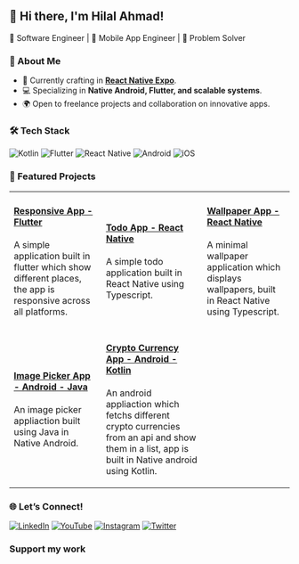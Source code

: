 ## 👋 Hi there, I'm Hilal Ahmad!  
🚀 Software Engineer | 📱 Mobile App Engineer | 🎯 Problem Solver

### 🌟 About Me
- 🏢 Currently crafting in **[React Native Expo](https://reactnative.dev/docs/environment-setup)**.
- 💻 Specializing in **Native Android, Flutter, and scalable systems**.
- 🌍 Open to freelance projects and collaboration on innovative apps.


### 🛠 Tech Stack
![Kotlin](https://img.shields.io/badge/-Kotlin-black?style=flat&logo=kotlin)
![Flutter](https://img.shields.io/badge/-Flutter-black?style=flat&logo=flutter)
![React Native](https://img.shields.io/badge/-React%20Native-black?style=flat&logo=react)
![Android](https://img.shields.io/badge/-Android-black?style=flat&logo=android)
![iOS](https://img.shields.io/badge/iOS-black?style=flat&logo=apple)



### 🚀 Featured Projects


<table>
  <tr>
    <td align="">
      <h4><a href="https://github.com/ihilalahmad/tour_flutter_responsive_app">Responsive App - Flutter</a></h4>
      <p>A simple application built in flutter which show different places, the app is responsive across all platforms.</p>
    </td>
    <td align="">
      <h4><a href="https://github.com/ihilalahmad/todo-app-react-native">Todo App - React Native</a></h4>
      <p>A simple todo application built in React Native using Typescript.</p>
    </td>
    <td align="">
      <h4><a href="https://github.com/ihilalahmad/wallpaper-app-rn">Wallpaper App - React Native</a></h4>
      <p>A minimal wallpaper application which displays wallpapers, built in React Native using Typescript.</p>
    </td>
  </tr>
  <tr>
    <td align="">
      <h4><a href="https://github.com/ihilalahmad/ImagePickerAndroid">Image Picker App - Android - Java</a></h4>
      <p>An image picker appliaction built using Java in Native Android.</p>
    </td>
    <td align="">
      <h4><a href="https://github.com/ihilalahmad/CryptoCurrencyApp">Crypto Currency App - Android - Kotlin</a></h4>
      <p>An android appliaction which fetchs different crypto currencies from an api and show them in a list, app is built in Native android using Kotlin.</p>
    </td>
    <td></td>
  </tr>
</table>


### 🌐 Let’s Connect!  
[![LinkedIn](https://img.shields.io/badge/-LinkedIn-blue)](https://www.linkedin.com/in/ihilalahmad/)
[![YouTube](https://img.shields.io/badge/-YouTube-tomato?style=flat)](https://www.youtube.com/channel/UCc43dNiddEs41TUACap4Fcw)
[![Instagram](https://img.shields.io/badge/-Instagram-purple?style=flat)](https://www.instagram.com/codingzest/)
[![Twitter](https://img.shields.io/badge/-Twitter-blue?style=flat&logo=twitter)](https://twitter.com/coding_zest) 


### Support my work


